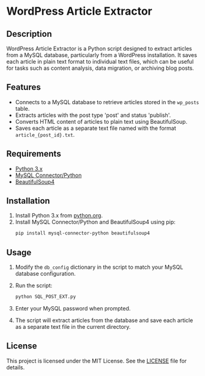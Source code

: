 
# WordPress Article Extractor

## Description

WordPress Article Extractor is a Python script designed to extract articles from a MySQL database, particularly from a WordPress installation. It saves each article in plain text format to individual text files, which can be useful for tasks such as content analysis, data migration, or archiving blog posts.

## Features

- Connects to a MySQL database to retrieve articles stored in the `wp_posts` table.
- Extracts articles with the post type 'post' and status 'publish'.
- Converts HTML content of articles to plain text using BeautifulSoup.
- Saves each article as a separate text file named with the format `article_{post_id}.txt`.

## Requirements

- [Python 3.x](https://www.python.org/downloads/)
- [MySQL Connector/Python](https://dev.mysql.com/downloads/connector/python/)
- [BeautifulSoup4](https://pypi.org/project/beautifulsoup4/)

## Installation

1. Install Python 3.x from [python.org](https://www.python.org/downloads/).
2. Install MySQL Connector/Python and BeautifulSoup4 using pip:
   ```sh
   pip install mysql-connector-python beautifulsoup4
   ```

## Usage

1. Modify the `db_config` dictionary in the script to match your MySQL database configuration.

2. Run the script:
   ```sh
   python SQL_POST_EXT.py
   ```

3. Enter your MySQL password when prompted.

4. The script will extract articles from the database and save each article as a separate text file in the current directory.

## License

This project is licensed under the MIT License. See the [LICENSE](LICENSE) file for details.

